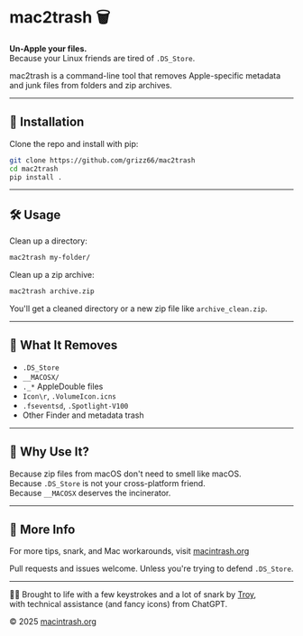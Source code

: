 # mac2trash 🗑️

**Un-Apple your files.**  
Because your Linux friends are tired of `.DS_Store`.

mac2trash is a command-line tool that removes Apple-specific metadata and junk files from folders and zip archives.

---

## 🚀 Installation

Clone the repo and install with pip:

```bash
git clone https://github.com/grizz66/mac2trash
cd mac2trash
pip install .
```

---

## 🛠️ Usage

Clean up a directory:

```bash
mac2trash my-folder/
```

Clean up a zip archive:

```bash
mac2trash archive.zip
```

You'll get a cleaned directory or a new zip file like `archive_clean.zip`.

---

## 🧼 What It Removes

- `.DS_Store`
- `__MACOSX/`
- `._*` AppleDouble files
- `Icon\r`, `.VolumeIcon.icns`
- `.fseventsd`, `.Spotlight-V100`
- Other Finder and metadata trash

---

## 📀 Why Use It?

Because zip files from macOS don't need to smell like macOS.  
Because `.DS_Store` is not your cross-platform friend.  
Because `__MACOSX` deserves the incinerator.

---

## 🧠 More Info

For more tips, snark, and Mac workarounds, visit [macintrash.org](https://macintrash.org)

Pull requests and issues welcome. Unless you're trying to defend `.DS_Store`.

---

🧑‍💻 Brought to life with a few keystrokes and a lot of snark by [Troy](https://github.com/grizz66),  
with technical assistance (and fancy icons) from ChatGPT.

© 2025 [macintrash.org](https://macintrash.org)
